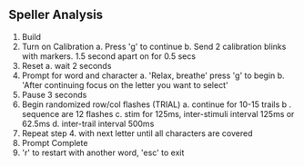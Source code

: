 ## Speller Analysis

1. Build
2. Turn on Calibration
	a. Press 'g' to continue
	b. Send 2 calibration blinks with markers. 1.5 second apart on for 0.5 secs
3. Reset
	a. wait 2 seconds
4. Prompt for word and character
	a. 'Relax, breathe' press 'g' to begin
	b. 'After continuing focus on the letter you want to select'
5. Pause 3 seconds
6. Begin randomized row/col flashes (TRIAL)
	a. continue for 10-15 trails
	b . sequence are 12 flashes
	c. stim for 125ms, inter-stimuli interval 125ms or 62.5ms
	d. inter-trail interval 500ms
7. Repeat step 4. with next letter until all characters are covered
8. Prompt Complete
9. 'r' to restart with another word, 'esc' to exit
